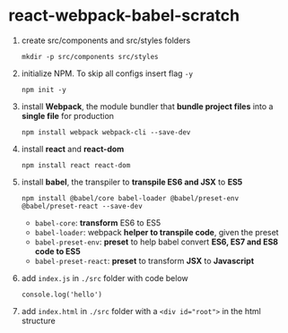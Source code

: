 # react-webpack-babel-scratch

1. create src/components and src/styles folders

   `mkdir -p src/components src/styles`

2. initialize NPM. To skip all configs insert flag `-y`

   `npm init -y`

3. install **Webpack**, the module bundler that **bundle project files** into a **single file** for production

   `npm install webpack webpack-cli --save-dev`

4. install **react** and **react-dom**

   `npm install react react-dom`

5. install **babel**, the transpiler to **transpile ES6 and JSX** to **ES5**

   `npm install @babel/core babel-loader @babel/preset-env @babel/preset-react --save-dev`

   - `babel-core`: **transform** ES6 to ES5
   - `babel-loader`: webpack **helper to transpile code**, given the preset
   - `babel-preset-env`: **preset** to help babel convert **ES6, ES7 and ES8 code to ES5**
   - `babel-preset-react`: **preset** to transform **JSX** to **Javascript**

6. add `index.js` in `./src` folder with code below

   `console.log('hello')`

7. add `index.html` in `./src` folder with a `<div id="root">` in the html structure
